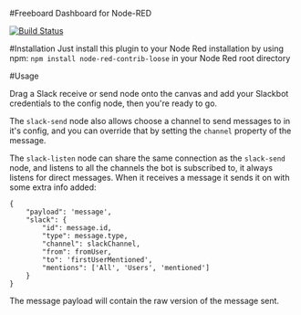 #Freeboard Dashboard for Node-RED

[![Build Status](https://travis-ci.org/Stubbs/node-red-loose.svg?branch=master)](https://travis-ci.org/Stubbs/node-red-loose)

#Installation
Just install this plugin to your Node Red installation by using npm: `npm install node-red-contrib-loose` in your Node Red root directory

#Usage

Drag a Slack receive or send node onto the canvas and add your Slackbot credentials to the config node, then you're 
ready to go.

The `slack-send` node also allows choose a channel to send messages to in it's config, and you can override that by setting the `channel` property of the message.

The `slack-listen` node can share the same connection as the `slack-send` node, and listens to all the channels the bot is subscribed to, it always listens for direct messages. When it receives a message it sends it on with some extra info added:

```
{
    "payload": 'message',
    "slack": {
        "id": message.id,
        "type": message.type,
        "channel": slackChannel,
        "from": fromUser,
        "to": 'firstUserMentioned',
        "mentions": ['All', 'Users', 'mentioned']
    }
}
```

The message payload will contain the raw version of the message sent. 